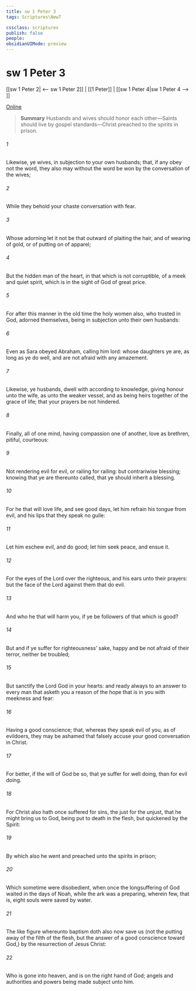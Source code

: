 ```yaml
---
title: sw 1 Peter 3
tags: Scriptures\NewT

cssclass: scriptures
publish: false
people:
obsidianUIMode: preview
---
```


# sw 1 Peter 3
[[sw 1 Peter 2| <-- sw 1 Peter 2]] | [[1 Peter]] | [[sw 1 Peter 4|sw 1 Peter 4 --> ]]

[Online](https://churchofjesuschrist.org/study/scriptures/nt/1-pet/3?lang=eng)

> __Summary__
Husbands and wives should honor each other—Saints should live by gospel standards—Christ preached to the spirits in prison.

###### 1 
Likewise, ye wives,  in subjection to your own husbands; that, if any obey not the word, they also may without the word be won by the conversation of the wives;

###### 2 
While they behold your chaste conversation  with fear.

###### 3 
Whose adorning let it not be that outward  of plaiting the hair, and of wearing of gold, or of putting on of apparel;

###### 4 
But  the hidden man of the heart, in that which is not corruptible,  of a meek and quiet spirit, which is in the sight of God of great price.

###### 5 
For after this manner in the old time the holy women also, who trusted in God, adorned themselves, being in subjection unto their own husbands:

###### 6 
Even as Sara obeyed Abraham, calling him lord: whose daughters ye are, as long as ye do well, and are not afraid with any amazement.

###### 7 
Likewise, ye husbands, dwell with  according to knowledge, giving honour unto the wife, as unto the weaker vessel, and as being heirs together of the grace of life; that your prayers be not hindered.

###### 8 
Finally,  all of one mind, having compassion one of another, love as brethren,  pitiful,  courteous:

###### 9 
Not rendering evil for evil, or railing for railing: but contrariwise blessing; knowing that ye are thereunto called, that ye should inherit a blessing.

###### 10 
For he that will love life, and see good days, let him refrain his tongue from evil, and his lips that they speak no guile:

###### 11 
Let him eschew evil, and do good; let him seek peace, and ensue it.

###### 12 
For the eyes of the Lord  over the righteous, and his ears  unto their prayers: but the face of the Lord  against them that do evil.

###### 13 
And who  he that will harm you, if ye be followers of that which is good?

###### 14 
But and if ye suffer for righteousness’ sake, happy  and be not afraid of their terror, neither be troubled;

###### 15 
But sanctify the Lord God in your hearts: and  ready always to  an answer to every man that asketh you a reason of the hope that is in you with meekness and fear:

###### 16 
Having a good conscience; that, whereas they speak evil of you, as of evildoers, they may be ashamed that falsely accuse your good conversation in Christ.

###### 17 
For  better, if the will of God be so, that ye suffer for well doing, than for evil doing.

###### 18 
For Christ also hath once suffered for sins, the just for the unjust, that he might bring us to God, being put to death in the flesh, but quickened by the Spirit:

###### 19 
By which also he went and preached unto the spirits in prison;

###### 20 
Which sometime were disobedient, when once the longsuffering of God waited in the days of Noah, while the ark was a preparing, wherein few, that is, eight souls were saved by water.

###### 21 
The like figure whereunto  baptism doth also now save us (not the putting away of the filth of the flesh, but the answer of a good conscience toward God,) by the resurrection of Jesus Christ:

###### 22 
Who is gone into heaven, and is on the right hand of God; angels and authorities and powers being made subject unto him.

